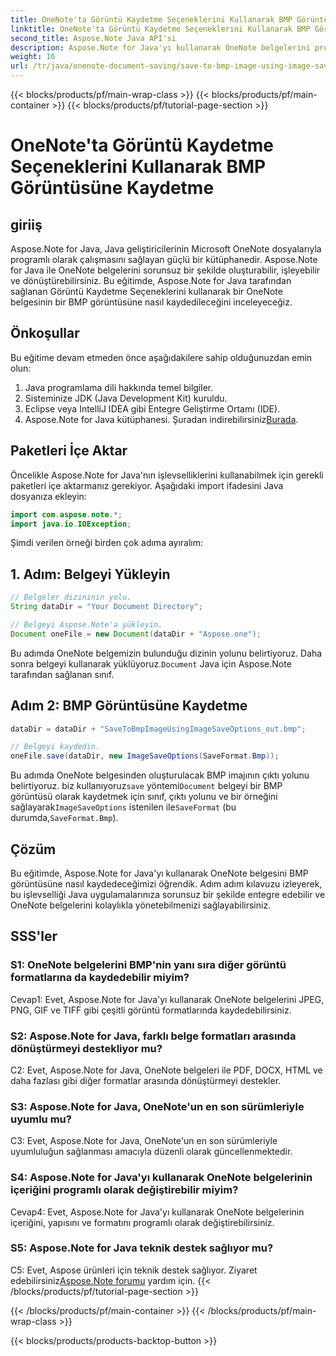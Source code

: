 ```yaml
---
title: OneNote'ta Görüntü Kaydetme Seçeneklerini Kullanarak BMP Görüntüsüne Kaydetme
linktitle: OneNote'ta Görüntü Kaydetme Seçeneklerini Kullanarak BMP Görüntüsüne Kaydetme
second_title: Aspose.Note Java API'si
description: Aspose.Note for Java'yı kullanarak OneNote belgelerini programlı olarak BMP görüntülerine nasıl kaydedeceğinizi öğrenin. Kod örnekleri içeren adım adım kılavuz.
weight: 16
url: /tr/java/onenote-document-saving/save-to-bmp-image-using-image-save-options/
---
```


{{< blocks/products/pf/main-wrap-class >}}
{{< blocks/products/pf/main-container >}}
{{< blocks/products/pf/tutorial-page-section >}}

# OneNote'ta Görüntü Kaydetme Seçeneklerini Kullanarak BMP Görüntüsüne Kaydetme

## giriiş

Aspose.Note for Java, Java geliştiricilerinin Microsoft OneNote dosyalarıyla programlı olarak çalışmasını sağlayan güçlü bir kütüphanedir. Aspose.Note for Java ile OneNote belgelerini sorunsuz bir şekilde oluşturabilir, işleyebilir ve dönüştürebilirsiniz. Bu eğitimde, Aspose.Note for Java tarafından sağlanan Görüntü Kaydetme Seçeneklerini kullanarak bir OneNote belgesinin bir BMP görüntüsüne nasıl kaydedileceğini inceleyeceğiz.

## Önkoşullar

Bu eğitime devam etmeden önce aşağıdakilere sahip olduğunuzdan emin olun:

1. Java programlama dili hakkında temel bilgiler.
2. Sisteminize JDK (Java Development Kit) kuruldu.
3. Eclipse veya IntelliJ IDEA gibi Entegre Geliştirme Ortamı (IDE).
4.  Aspose.Note for Java kütüphanesi. Şuradan indirebilirsiniz[Burada](https://releases.aspose.com/note/java/).

## Paketleri İçe Aktar

Öncelikle Aspose.Note for Java'nın işlevselliklerini kullanabilmek için gerekli paketleri içe aktarmanız gerekiyor. Aşağıdaki import ifadesini Java dosyanıza ekleyin:

```java
import com.aspose.note.*;
import java.io.IOException;
```

Şimdi verilen örneği birden çok adıma ayıralım:

## 1. Adım: Belgeyi Yükleyin

```java
// Belgeler dizininin yolu.
String dataDir = "Your Document Directory";

// Belgeyi Aspose.Note'a yükleyin.
Document oneFile = new Document(dataDir + "Aspose.one");
```

Bu adımda OneNote belgemizin bulunduğu dizinin yolunu belirtiyoruz. Daha sonra belgeyi kullanarak yüklüyoruz.`Document` Java için Aspose.Note tarafından sağlanan sınıf.

## Adım 2: BMP Görüntüsüne Kaydetme

```java
dataDir = dataDir + "SaveToBmpImageUsingImageSaveOptions_out.bmp";

// Belgeyi kaydedin.
oneFile.save(dataDir, new ImageSaveOptions(SaveFormat.Bmp));
```

 Bu adımda OneNote belgesinden oluşturulacak BMP imajının çıktı yolunu belirtiyoruz. biz kullanıyoruz`save` yöntemi`Document` belgeyi bir BMP görüntüsü olarak kaydetmek için sınıf, çıktı yolunu ve bir örneğini sağlayarak`ImageSaveOptions` istenilen ile`SaveFormat` (bu durumda,`SaveFormat.Bmp`).

## Çözüm

Bu eğitimde, Aspose.Note for Java'yı kullanarak OneNote belgesini BMP görüntüsüne nasıl kaydedeceğimizi öğrendik. Adım adım kılavuzu izleyerek, bu işlevselliği Java uygulamalarınıza sorunsuz bir şekilde entegre edebilir ve OneNote belgelerini kolaylıkla yönetebilmenizi sağlayabilirsiniz.

## SSS'ler

### S1: OneNote belgelerini BMP'nin yanı sıra diğer görüntü formatlarına da kaydedebilir miyim?

Cevap1: Evet, Aspose.Note for Java'yı kullanarak OneNote belgelerini JPEG, PNG, GIF ve TIFF gibi çeşitli görüntü formatlarında kaydedebilirsiniz.

### S2: Aspose.Note for Java, farklı belge formatları arasında dönüştürmeyi destekliyor mu?

C2: Evet, Aspose.Note for Java, OneNote belgeleri ile PDF, DOCX, HTML ve daha fazlası gibi diğer formatlar arasında dönüştürmeyi destekler.

### S3: Aspose.Note for Java, OneNote'un en son sürümleriyle uyumlu mu?

C3: Evet, Aspose.Note for Java, OneNote'un en son sürümleriyle uyumluluğun sağlanması amacıyla düzenli olarak güncellenmektedir.

### S4: Aspose.Note for Java'yı kullanarak OneNote belgelerinin içeriğini programlı olarak değiştirebilir miyim?

Cevap4: Evet, Aspose.Note for Java'yı kullanarak OneNote belgelerinin içeriğini, yapısını ve formatını programlı olarak değiştirebilirsiniz.

### S5: Aspose.Note for Java teknik destek sağlıyor mu?

 C5: Evet, Aspose ürünleri için teknik destek sağlıyor. Ziyaret edebilirsiniz[Aspose.Note forumu](https://forum.aspose.com/c/note/28) yardım için.
{{< /blocks/products/pf/tutorial-page-section >}}

{{< /blocks/products/pf/main-container >}}
{{< /blocks/products/pf/main-wrap-class >}}

{{< blocks/products/products-backtop-button >}}
